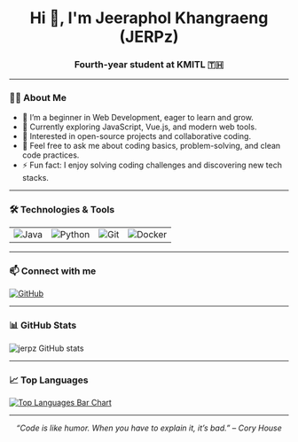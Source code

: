 <h1 align="center">Hi 👋, I'm Jeeraphol Khangraeng (JERPz)</h1>
<h3 align="center">Fourth-year student at KMITL 🇹🇭</h3>

---

### 👨‍💻 About Me
- 🌱 I’m a beginner in Web Development, eager to learn and grow.
- 🔭 Currently exploring JavaScript, Vue.js, and modern web tools.
- 👯 Interested in open-source projects and collaborative coding.
- 💬 Feel free to ask me about coding basics, problem-solving, and clean code practices.
- ⚡ Fun fact: I enjoy solving coding challenges and discovering new tech stacks.

---

### 🛠️ Technologies & Tools
<table>
  <tr>
    <td><img alt="Java" src="https://img.shields.io/badge/-Java-007396?style=for-the-badge&logo=java&logoColor=white" /></td>
    <td><img alt="Python" src="https://img.shields.io/badge/-Python-3776AB?style=for-the-badge&logo=python&logoColor=white" /></td>
    <td><img alt="Git" src="https://img.shields.io/badge/-Git-F05032?style=for-the-badge&logo=git&logoColor=white" /></td>
    <td><img alt="Docker" src="https://img.shields.io/badge/-Docker-2496ED?style=for-the-badge&logo=docker&logoColor=white" /></td>
  </tr>
</table>

---

### 📫 Connect with me
[![GitHub](https://img.shields.io/badge/-GitHub-181717?style=for-the-badge&logo=github&logoColor=white)](https://github.com/jerpz)  

---

### 📊 GitHub Stats

![jerpz GitHub stats](https://github-readme-stats.vercel.app/api?username=jerpz&show_icons=true&theme=radical)

---

### 📈 Top Languages

<a href="https://github.com/jerpz" align="left">
  <img 
    src="https://github-readme-stats.vercel.app/api/top-langs/?username=jerpz&langs_count=10&title_color=ff79c6&text_color=ffffff&icon_color=ff79c6&bg_color=1e1e2f&hide_border=true&locale=en&custom_title=Most%20Used%20Languages" 
    alt="Top Languages Bar Chart" 
  />
</a>

---

<p align="center">
  <em>“Code is like humor. When you have to explain it, it’s bad.” – Cory House</em>
</p>
